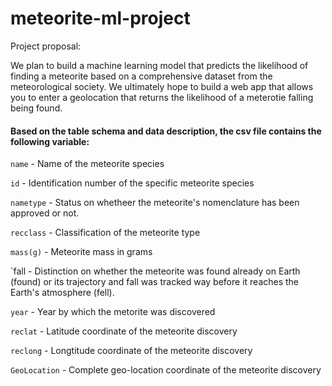 # meteorite-ml-project

Project proposal:

We plan to build a machine learning model that predicts the likelihood of finding a meteorite based on a comprehensive dataset from the meteorological society. We ultimately hope to build a web app that allows you to enter a geolocation that returns the likelihood of a meterotie falling being found.


#### Based on the table schema and data description, the csv file contains the following variable:

`name` - Name of the meteorite species

`id` - Identification number of the specific meteorite species

`nametype` - Status on whetheer the meteorite's nomenclature has been approved or not.

`recclass` - Classification of the meteorite type

`mass(g)` - Meteorite mass in grams

`fall - Distinction on whether the meteorite was found already on Earth (found) or its trajectory and fall was tracked way before it reaches the Earth's atmosphere (fell).

`year` - Year by which the metorite was discovered

`reclat` - Latitude coordinate of the meteorite discovery

`reclong` - Longtitude coordinate of the meteorite discovery

`GeoLocation` - Complete geo-location coordinate of the meteorite discovery
